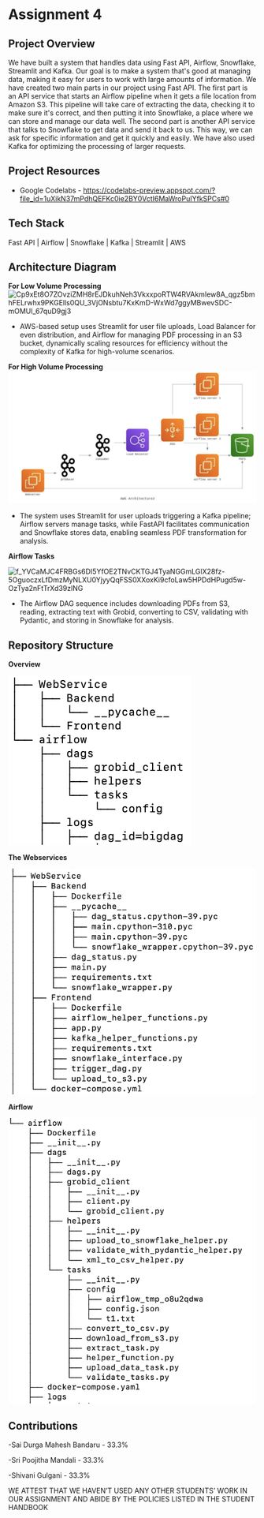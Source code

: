 # Assignment 4

## Project Overview
We have built a system that handles data using Fast API, Airflow, Snowflake, Streamlit and Kafka. Our goal is to make a system that's good at managing data, making it easy for users to work with large amounts of information. We have created two main parts in our project using Fast API. The first part is an API service that starts an Airflow pipeline when it gets a file location from Amazon S3. This pipeline will take care of extracting the data, checking it to make sure it's correct, and then putting it into Snowflake, a place where we can store and manage our data well. The second part is another API service that talks to Snowflake to get data and send it back to us. This way, we can ask for specific information and get it quickly and easily. We have also used Kafka for optimizing the processing of larger requests.

## Project Resources
- Google Codelabs - https://codelabs-preview.appspot.com/?file_id=1uXikN37mPdhQEFKc0ie2BY0VctI6MaWroPuIYfkSPCs#0 

## Tech Stack
Fast API | Airflow | Snowflake | Kafka | Streamlit | AWS

## Architecture Diagram
**For Low Volume Processing**
![Cp9xEt8O7ZOvziZMH8rEJDkuhNeh3VkxxpoRTW4RVAkmIew8A_qgz5bmhFELrwhx9PKGElls0QU_3VjONsbtu7KxKmD-WxWd7ggyMBwevSDC-mOMUl_67quD9gj3](https://github.com/BigDataIA-Spring2024-Sec1-Team8/Assignment4/assets/114782541/1286ede0-6cfa-4ad0-973e-ca2ec84fbf81)


- AWS-based setup uses Streamlit for user file uploads, Load Balancer for even distribution, and Airflow for managing PDF processing in an S3 bucket, dynamically scaling resources for efficiency without the complexity of Kafka for high-volume scenarios.

**For High Volume Processing**
![image](https://github.com/BigDataIA-Spring2024-Sec1-Team8/Assignment4/blob/main/AD_HighVolume.png)

- The system uses Streamlit for user uploads triggering a Kafka pipeline; Airflow servers manage tasks, while FastAPI facilitates communication and Snowflake stores data, enabling seamless PDF transformation for analysis.

**Airflow Tasks**

![f_YVCaMJC4FRBGs6DI5YfOE2TNvCKTGJ4TyaNGGmLGlX28fz-5OguoczxLfDmzMyNLXU0YjyyQqFSS0XXoxKi9cfoLaw5HPDdHPugd5w-OzTya2nFtTrXd39zlNG](https://github.com/BigDataIA-Spring2024-Sec1-Team8/Assignment4/assets/114782541/008dcf43-7b72-4e99-9436-3b59c308225e)

- The Airflow DAG sequence includes downloading PDFs from S3, reading, extracting text with Grobid, converting to CSV, validating with Pydantic, and storing in Snowflake for analysis.

## Repository Structure
**Overview**

![image](https://github.com/BigDataIA-Spring2024-Sec1-Team8/Assignment4/blob/main/Overview.png)

**The Webservices**

![image](https://github.com/BigDataIA-Spring2024-Sec1-Team8/Assignment4/blob/main/Webservices.png)

**Airflow**

![image](https://github.com/BigDataIA-Spring2024-Sec1-Team8/Assignment4/blob/main/Airflow.png)


## Contributions
-Sai Durga Mahesh Bandaru - 33.3%

-Sri Poojitha Mandali - 33.3%

-Shivani Gulgani - 33.3%

WE ATTEST THAT WE HAVEN’T USED ANY OTHER STUDENTS’ WORK IN OUR ASSIGNMENT AND ABIDE BY THE POLICIES LISTED IN THE STUDENT HANDBOOK
